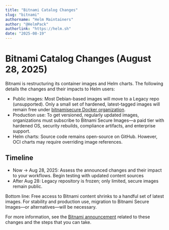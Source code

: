 ```yaml
---
title: "Bitnami Catalog Changes"
slug: "bitnami"
authorname: "Helm Maintainers"
author: "@HelmPack"
authorlink: "https://helm.sh"
date: "2025-08-19"
---
```


# Bitnami Catalog Changes (August 28, 2025)

Bitnami is restructuring its container images and Helm charts. The following details the changes and their impacts to Helm users:

* Public images: Most Debian-based images will move to a Legacy repo (unsupported). Only a small set of hardened, latest-tagged images will remain free under [bitnamisecure Docker organization](https://hub.docker.com/u/bitnamisecure).
* Production use: To get versioned, regularly updated images, organizations must subscribe to Bitnami Secure Images—a paid tier with hardened OS, security rebuilds, compliance artifacts, and enterprise support.
* Helm charts: Source code remains open-source on GitHub. However, OCI charts may require overriding image references.

## Timeline

* Now → Aug 28, 2025: Assess the announced changes and their impact to your workflows. Begin testing with updated content sources
* After Aug 28: Legacy repository is frozen; only limited, secure images remain public.

Bottom line: Free access to Bitnami content shrinks to a handful set of latest images. For stability and production use, migration to Bitnami Secure Images—or alternatives—will be necessary.

For more information, see the [Bitnami announcement](https://github.com/bitnami/charts/issues/35164) related to these changes and the steps that you can take.
